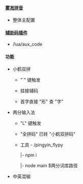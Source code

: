 #### [雾凇拼音](https://github.com/iDvel/rime-ice)

* 整体主配置

#### [辅助码插件](https://github.com/HowcanoeWang/rime-lua-aux-code)

* /lua/aux_code

#### 功能

* 小鹤双拼 

  * "`" 键触发

  * 挂接辅码

  * 首字直接 "形" 查 "字"

* 两分输入法

  * "L" 键触发

  * "全拼码" 已转 "小鹤双拼码"

  * 工具 - /pingyin_flypy

    |- npm i

    |- node main $两分词库路径

* 中英混输